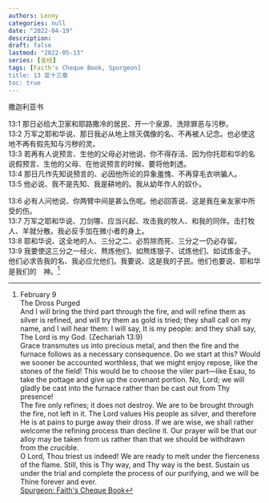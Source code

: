 ```yaml
---
authors: Lenny
categories: null
date: "2022-04-19"
description: 
draft: false
lastmod: "2022-05-13"
series: [圣经]
tags: [Faith's Cheque Book, Spurgeon]
title: 13 亚十三章
toc: true
---
```

撒迦利亚书
<!--more-->

13:1 那日必给大卫家和耶路撒冷的居民、开一个泉源、洗除罪恶与污秽。    
13:2 万军之耶和华说、那日我必从地上除灭偶像的名、不再被人记念。也必使这地不再有假先知与污秽的灵。    
13:3 若再有人说预言、生他的父母必对他说、你不得存活、因为你托耶和华的名说假预言、生他的父母、在他说预言的时候、要将他刺透。    
13:4 那日凡作先知说预言的、必因他所论的异象羞愧、不再穿毛衣哄骗人。    
13:5 他必说、我不是先知、我是耕地的。我从幼年作人的奴仆。    

13:6 必有人问他说、你两臂中间是甚么伤呢。他必回答说、这是我在亲友家中所受的伤。    
13:7 万军之耶和华说、刀剑哪、应当兴起、攻击我的牧人、和我的同伴。击打牧人、羊就分散。我必反手加在微小者的身上。    
13:8 耶和华说、这全地的人、三分之二、必剪除而死、三分之一仍必存留。    
13:9 我要使这三分之一经火、熬炼他们、如熬炼银子、试炼他们、如试炼金子。他们必求告我的名、我必应允他们。我要说、这是我的子民。他们也要说、耶和华是我们的　神。[^1]

[^1]: February 9  
The Dross Purged  
And I will bring the third part through the fire, and will refine them as silver is refined, and will try them as gold is tried; they shall call on my name, and I will hear them: I will say, It is my people: and they shall say, The Lord is my God. (Zechariah 13:9)  
Grace transmutes us into precious metal, and then the fire and the furnace follows as a necessary consequence. Do we start at this? Would we sooner be accounted worthless, that we might enjoy repose, like the stones of the field! This would be to choose the viler part—like Esau, to take the pottage and give up the covenant portion. No, Lord; we will gladly be cast into the furnace rather than be cast out from Thy presence!  
The fire only refines; it does not destroy. We are to be brought through the fire, not left in it. The Lord values His people as silver, and therefore He is at pains to purge away their dross. If we are wise, we shall rather welcome the refining process than decline it. Our prayer will be that our alloy may be taken from us rather than that we should be withdrawn from the crucible.  
O Lord, Thou triest us indeed! We are ready to melt under the fierceness of the flame. Still, this is Thy way, and Thy way is the best. Sustain us under the trial and complete the process of our purifying, and we will be Thine forever and ever.  
[Spurgeon: Faith's Cheque Book](https://archive.spurgeon.org/fcb/fcb-bod.htm)